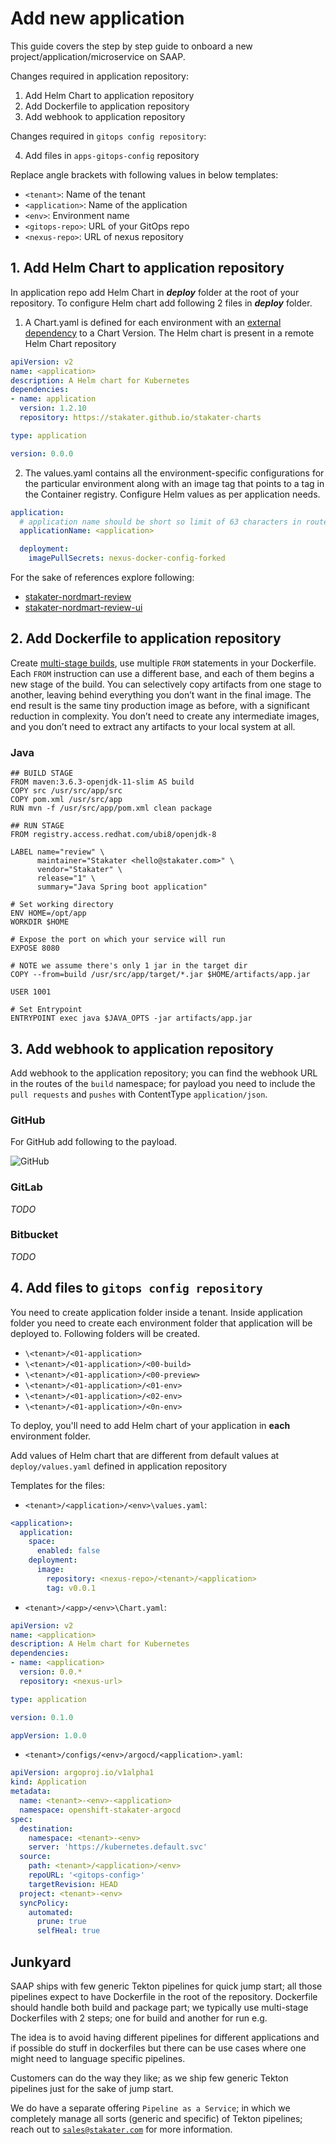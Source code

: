 # Add new application

This guide covers the step by step guide to onboard a new project/application/microservice on SAAP.

Changes required in application repository:

1. Add Helm Chart to application repository
2. Add Dockerfile to application repository
3. Add webhook to application repository 

Changes required in `gitops config repository`:

4. Add files in `apps-gitops-config` repository

Replace angle brackets with following values in below templates:

  - `<tenant>`: Name of the tenant
  - `<application>`: Name of the application
  - `<env>`:  Environment name
  - `<gitops-repo>`:  URL of your GitOps repo
  - `<nexus-repo>`: URL of nexus repository

## 1. Add Helm Chart to application repository

In application repo add Helm Chart in ***deploy*** folder at the root of your repository. To configure Helm chart add following 2 files in ***deploy*** folder.

1. A Chart.yaml is defined for each environment with an [external dependency](https://github.com/stakater/application) to a Chart Version. The Helm chart is present in a remote Helm Chart repository

```yaml 
apiVersion: v2
name: <application>
description: A Helm chart for Kubernetes
dependencies:
- name: application
  version: 1.2.10
  repository: https://stakater.github.io/stakater-charts  

type: application

version: 0.0.0
```

2. The values.yaml contains all the environment-specific configurations for the particular environment along with an image tag that points to a tag in the Container registry. Configure Helm values as per application needs.

```yaml
application:
  # application name should be short so limit of 63 characters in route can be fulfilled. Default route name formed is <application-name>-<namespace>.<base-domain>
  applicationName: <application>

  deployment:
    imagePullSecrets: nexus-docker-config-forked
```

For the sake of references explore following:

- [stakater-nordmart-review](https://github.com/stakater-lab/stakater-nordmart-review/deploy)
- [stakater-nordmart-review-ui](https://github.com/stakater-lab/stakater-nordmart-review-ui/deploy)

## 2. Add Dockerfile to application repository

Create [multi-stage builds](https://docs.docker.com/build/building/multi-stage/), use multiple `FROM` statements in your Dockerfile. Each `FROM` instruction can use a different base, and each of them begins a new stage of the build. You can selectively copy artifacts from one stage to another, leaving behind everything you don’t want in the final image. The end result is the same tiny production image as before, with a significant reduction in complexity. You don’t need to create any intermediate images, and you don’t need to extract any artifacts to your local system at all.

### Java

```
## BUILD STAGE
FROM maven:3.6.3-openjdk-11-slim AS build
COPY src /usr/src/app/src
COPY pom.xml /usr/src/app
RUN mvn -f /usr/src/app/pom.xml clean package

## RUN STAGE
FROM registry.access.redhat.com/ubi8/openjdk-8

LABEL name="review" \
      maintainer="Stakater <hello@stakater.com>" \
      vendor="Stakater" \
      release="1" \
      summary="Java Spring boot application"

# Set working directory
ENV HOME=/opt/app
WORKDIR $HOME

# Expose the port on which your service will run
EXPOSE 8080

# NOTE we assume there's only 1 jar in the target dir
COPY --from=build /usr/src/app/target/*.jar $HOME/artifacts/app.jar

USER 1001

# Set Entrypoint
ENTRYPOINT exec java $JAVA_OPTS -jar artifacts/app.jar
```

## 3. Add webhook to application repository

Add webhook to the application repository; you can find the webhook URL in the routes of the `build` namespace; for payload you need to include the `pull requests` and `pushes` with ContentType `application/json`.

### GitHub

For GitHub add following to the payload.

![GitHub](./images/github.png)

### GitLab

_TODO_

### Bitbucket

_TODO_

## 4. Add files to `gitops config repository`

You need to create application folder inside a tenant. Inside application folder you need to create each environment folder that application will be deployed to. Following folders will be created.

- `\<tenant>/<01-application>`
- `\<tenant>/<01-application>/<00-build>`
- `\<tenant>/<01-application>/<00-preview>`
- `\<tenant>/<01-application>/<01-env>`
- `\<tenant>/<01-application>/<02-env>`
- `\<tenant>/<01-application>/<0n-env>`

To deploy, you'll need to add Helm chart of your application in **each** environment folder.

Add values of Helm chart that are different from  default values at ```deploy/values.yaml```  defined in application repository

Templates for the files:

- `<tenant>/<application>/<env>\values.yaml`:

``` yaml
<application>:
  application:
    space:
      enabled: false
    deployment:
      image:
        repository: <nexus-repo>/<tenant>/<application>
        tag: v0.0.1
```

- `<tenant>/<app>/<env>\Chart.yaml`:

``` yaml
apiVersion: v2
name: <application>
description: A Helm chart for Kubernetes
dependencies:
- name: <application>
  version: 0.0.*
  repository: <nexus-url> 

type: application

version: 0.1.0

appVersion: 1.0.0

```

- `<tenant>/configs/<env>/argocd/<application>.yaml`:

``` yaml
apiVersion: argoproj.io/v1alpha1
kind: Application
metadata:
  name: <tenant>-<env>-<application>
  namespace: openshift-stakater-argocd
spec:
  destination:
    namespace: <tenant>-<env>
    server: 'https://kubernetes.default.svc'
  source:
    path: <tenant>/<application>/<env>
    repoURL: '<gitops-config>'
    targetRevision: HEAD
  project: <tenant>-<env>
  syncPolicy:
    automated:
      prune: true
      selfHeal: true
```

## Junkyard

SAAP ships with few generic Tekton pipelines for quick jump start; all those pipelines expect to have Dockerfile in the root of the repository. Dockerfile should handle both build and package part; we typically use multi-stage Dockerfiles with 2 steps; one for build and another for run e.g.

The idea is to avoid having different pipelines for different applications and if possible do stuff in dockerfiles but there can be use cases where one might need to language specific pipelines.

Customers can do the way they like; as we ship few generic Tekton pipelines just for the sake of jump start.

We do have a separate offering `Pipeline as a Service`; in which we completely manage all sorts (generic and specific) of Tekton pipelines; reach out to [`sales@stakater.com`](mailto:sales@stakater.com) for more information.